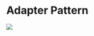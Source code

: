 # Adapter Pattern
![](https://upload.wikimedia.org/wikipedia/commons/thumb/2/29/Objektadapter.svg/640px-Objektadapter.svg.png)
